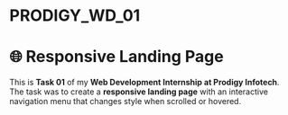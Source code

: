 ﻿# PRODIGY_WD_01

# 🌐 Responsive Landing Page  

This is **Task 01** of my **Web Development Internship at Prodigy Infotech**.  
The task was to create a **responsive landing page** with an interactive navigation menu that changes style when scrolled or hovered.  
